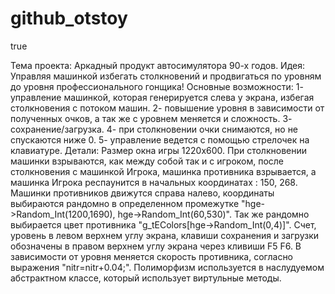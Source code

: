 github_otstoy
=============

true

Тема проекта: 
Аркадный продукт автосимулятора 90-х годов.
Идея: 
Управляя машинкой избегать столкновений и продвигаться по уровням до уровня профессионального гонщика!
Основные возможности:
1- управление машинкой, которая генерируется слева у экрана, избегая столкновения с потоком машин.
2- повышение уровня в зависимости от полученных очков, а так же с уровнем меняется и сложность.
3- сохранение/загрузка.
4- при столкновении очки снимаются, но не спускаются ниже 0.
5- управление ведется с помощью стрелочек на клавиатуре.
Детали:
Размер окна игры 1220х600. При столкновении машинки взрываются, как между собой так и с игроком, после столкновения 
с машинкой Игрока, машинка противника взрывается, а машинка Игрока респаунится в начальных координатах : 150, 268.
Машинки противников движутся справа налево, координаты выбираются рандомно в определенном промежутке 
"hge->Random_Int(1200,1690), hge->Random_Int(60,530)".
Так же рандомно выбирается цвет противника "g_tEColors[hge->Random_Int(0,4)]".
Счет, уровень в левом верхнем углу экрана, клавиши сохранения и загрузки обозначены в правом верхнем углу экрана 
через кливиши F5 F6.
В зависимости от уровня меняется скорость противника, согласно выражения "nitr=nitr+0.04;".
Полиморфизм используется в наслудуемом абстрактном классе, который использует виртульные методы.
